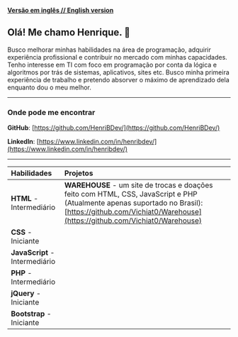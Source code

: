 [**Versão em inglês // English version**](README-English.md)

## Olá! Me chamo Henrique. :wave:

Busco melhorar minhas habilidades na área de programação, adquirir experiência profissional e contribuir no mercado com minhas capacidades. Tenho interesse em TI com foco em programação por conta da lógica e algoritmos por trás de sistemas, aplicativos, sites etc. Busco minha primeira experiência de trabalho e pretendo absorver o máximo de aprendizado dela enquanto dou o meu melhor.

---

### Onde pode me encontrar

**GitHub**: [https://github.com/HenriBDev/](https://github.com/HenriBDev/)

**LinkedIn**: [https://www.linkedin.com/in/henribdev/](https://www.linkedin.com/in/henribdev/)

---

| Habilidades | Projetos |
|:---|:---|
|**HTML** - Intermediário    |**WAREHOUSE** - um site de trocas e doações feito com HTML, CSS, JavaScript e PHP (Atualmente apenas suportado no Brasil): [https://github.com/Vichiat0/Warehouse](https://github.com/Vichiat0/Warehouse)|
|**CSS** - Iniciante    | 
|**JavaScript** - Intermediário    | |
|**PHP** - Intermediário    | |
|**jQuery** - Iniciante    | |
|**Bootstrap** - Iniciante    | |







